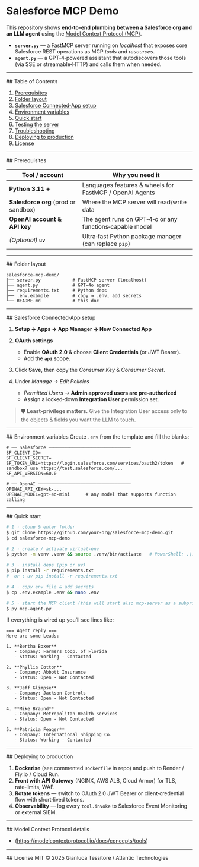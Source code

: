 # Salesforce MCP Demo

This repository shows **end‑to‑end plumbing between a Salesforce org and an LLM agent** using the [Model Context Protocol (MCP)](https://github.com/modelcontextprotocol/spec).

* **`server.py`** — a FastMCP server running on *localhost* that exposes core Salesforce REST operations as MCP *tools* and *resources*.
* **`agent.py`** — a GPT‑4‑powered assistant that autodiscovers those tools (via SSE or streamable‑HTTP) and calls them when needed.

---

\## Table of Contents

1. [Prerequisites](#prerequisites)
2. [Folder layout](#folder-layout)
3. [Salesforce Connected‑App setup](#salesforce-connected-app-setup)
4. [Environment variables](#environment-variables)
5. [Quick start](#quick-start)
6. [Testing the server](#testing-the-server)
7. [Troubleshooting](#troubleshooting)
8. [Deploying to production](#deploying-to-production)
9. [License](#license)

---

\## Prerequisites

| Tool / account                       | Why you need it                                          |
| ------------------------------------ | -------------------------------------------------------- |
| **Python 3.11 +**                    | Languages features & wheels for FastMCP / OpenAI Agents  |
| **Salesforce org** (prod or sandbox) | Where the MCP server will read/write data                |
| **OpenAI account & API key**         | The agent runs on GPT‑4‑o or any functions‑capable model |
| *(Optional)* **`uv`**                | Ultra‑fast Python package manager (can replace `pip`)    |

---

\## Folder layout

```
salesforce-mcp-demo/
├── server.py            # FastMCP server (localhost)
├── agent.py             # GPT‑4o agent
├── requirements.txt     # Python deps
├── .env.example         # copy → .env, add secrets
└── README.md            # this doc
```

---

\## Salesforce Connected‑App setup

1. **Setup → Apps → App Manager → New Connected App**
2. **OAuth settings**

   * Enable **OAuth 2.0** & choose **Client Credentials** (or JWT Bearer).
   * Add the **`api`** scope.
3. Click **Save**, then copy the *Consumer Key* & *Consumer Secret*.
4. Under *Manage → Edit Policies*

   * *Permitted Users* → **Admin approved users are pre‑authorized**
   * Assign a locked‑down **Integration User** permission set.

> 🛡️ **Least‑privilege matters.** Give the Integration User access only to the objects & fields you want the LLM to touch.

---

\## Environment variables
Create `.env` from the template and fill the blanks:

```dotenv
# ── Salesforce ───────────────────────────────
SF_CLIENT_ID=
SF_CLIENT_SECRET=
SF_TOKEN_URL=https://login.salesforce.com/services/oauth2/token   # sandbox? use https://test.salesforce.com/...
SF_API_VERSION=60.0

# ── OpenAI ───────────────────────────────────
OPENAI_API_KEY=sk‑...
OPENAI_MODEL=gpt-4o-mini      # any model that supports function calling
```

---

\## Quick start

```bash
# 1 · clone & enter folder
$ git clone https://github.com/your‑org/salesforce‑mcp‑demo.git
$ cd salesforce‑mcp‑demo

# 2 · create / activate virtual‑env
$ python -m venv .venv && source .venv/bin/activate   # PowerShell: .\.venv\Scripts\activate

# 3 · install deps (pip or uv)
$ pip install -r requirements.txt
#  or : uv pip install -r requirements.txt

# 4 · copy env file & add secrets
$ cp .env.example .env && nano .env

# 5 · start the MCP client (this will start also mcp-server as a subprocess)
$ py mcp-agent.py
```

If everything is wired up you’ll see lines like:

```
=== Agent reply ===
Here are some Leads:

1. **Bertha Boxer**
   - Company: Farmers Coop. of Florida
   - Status: Working - Contacted

2. **Phyllis Cotton**
   - Company: Abbott Insurance
   - Status: Open - Not Contacted

3. **Jeff Glimpse**
   - Company: Jackson Controls
   - Status: Open - Not Contacted

4. **Mike Braund**
   - Company: Metropolitan Health Services
   - Status: Open - Not Contacted

5. **Patricia Feager**
   - Company: International Shipping Co.
   - Status: Working - Contacted
```

---

\## Deploying to production

1. **Dockerise** (see commented `Dockerfile` in repo) and push to Render / Fly.io / Cloud Run.
2. **Front with API Gateway** (NGINX, AWS ALB, Cloud Armor) for TLS, rate‑limits, WAF.
3. **Rotate tokens** — switch to OAuth 2.0 JWT Bearer or client‑credential flow with short‑lived tokens.
4. **Observability** — log every `tool.invoke` to Salesforce Event Monitoring or external SIEM.

---

\## Model Context Protocol details
- (https://modelcontextprotocol.io/docs/concepts/tools)

---

\## License
MIT © 2025 Gianluca Tessitore / Atlantic Technologies
